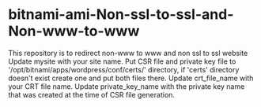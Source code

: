 # bitnami-ami-Non-ssl-to-ssl-and-Non-www-to-www
This repository is to redirect non-www to www and non ssl to ssl website
Update mysite with your site name.
Put CSR file and private key file to '/opt/bitnami/apps/wordpress/conf/certs/' directory, if 'certs' directory doesn't exist create one and put both files there.
Update crt_file_name with your CRT file name.
Update private_key_name with the private key name that was created at the time of CSR file generation.
